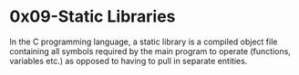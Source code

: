 # 0x09-Static Libraries

In the C programming language, a static library is a compiled object file containing all symbols required by the main program to operate (functions, variables etc.) as opposed to having to pull in separate entities.
